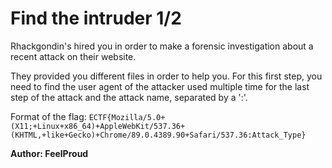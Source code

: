 # Find the intruder 1/2

Rhackgondin's hired you in order to make a forensic investigation about a recent attack on their website.

They provided you different files in order to help you. For this first step, you need to find the user agent of the attacker used multiple time for the last step of the attack and the attack name, separated by a ':'.

Format of the flag: ```ECTF{Mozilla/5.0+(X11;+Linux+x86_64)+AppleWebKit/537.36+(KHTML,+like+Gecko)+Chrome/89.0.4389.90+Safari/537.36:Attack_Type}```

**Author: FeelProud**